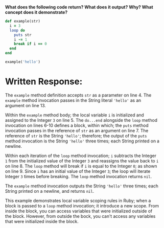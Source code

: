 **What does the following code return? What does it output? Why? What concept does it demonstrate?**

```ruby
def example(str)
  i = 3
  loop do
    puts str
    i -= 1
    break if i == 0
  end
end

example('hello')
```
# Written Response:

The `example` method definition accepts `str` as a parameter on line 4.
The `example` method invocation passes in the String literal `'hello'` as an argument on line 13.

Within the `example` method body; the local variable `i` is initialized and assigned to the Integer `3` on line 5. The `do...end` alongside the `loop` method invocation on lines 6-10 defines a block, within which; the `puts` method invocation passes in the reference of `str` as an argument on line 7. The reference of `str` is the String `'hello'`; therefore; the output of the `puts` method invocation is the String `'hello'` three times; each String printed on a newline.

Within each iteration of the `loop` method invocation; `i` subtracts the Integer `1` from the initialized value of the Integer `3` and reassigns the value back to `i` on line 8. The `loop` method will break if `i` is equal to the Integer `0`; as shown on line 9. Since `i` has an initial value of the Integer `3`; the loop will iterate Integer `3` times before breaking. The `loop` method invocation returns `nil`.

The `example` method invocation outputs the String `'hello'` three times; each String printed on a newline, and returns `nil`.

This example demonstrates local variable scoping rules in Ruby; when a block is passed to a `loop` method invocation; it introduce a new scope. From inside the block, you can access variables that were initialized outside of the block. However, from outside the bock, you can't access any variables that were initialized inside the block.

